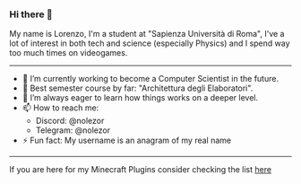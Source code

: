 ### Hi there 👋
My name is Lorenzo, I'm a student at "Sapienza Università di Roma", I've a lot of interest in both tech and science (especially Physics) and I spend way too much times on videogames.

___
- 🔭 I’m currently working to become a Computer Scientist in the future.
- 🌱 Best semester course by far: "Architettura degli Elaboratori".
- 🤔 I’m always eager to learn how things works on a deeper level.
- 📫 How to reach me:
  - Discord: @nolezor
  - Telegram: @nolezor
- ⚡ Fun fact: My username is an anagram of my real name
___
If you are here for my Minecraft Plugins consider checking the list [here](https://github.com/Nolezor/Nolezor/blob/main/mcPlugins.md) 
